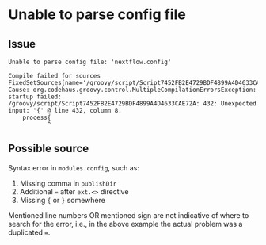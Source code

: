 # Unable to parse config file

## Issue

```output
Unable to parse config file: 'nextflow.config'

Compile failed for sources FixedSetSources[name='/groovy/script/Script7452FB2E4729BDF4899A4D4633CAE72A']. Cause: org.codehaus.groovy.control.MultipleCompilationErrorsException: startup failed:
/groovy/script/Script7452FB2E4729BDF4899A4D4633CAE72A: 432: Unexpected input: '{' @ line 432, column 8.
    process{
           ^
```

## Possible source

Syntax error in `modules.config`, such as:

1. Missing comma in `publishDir`
2. Additional `=` after `ext.<>` directive
3. Missing `{` or `}` somewhere

Mentioned line numbers OR mentioned sign are not indicative of where to search for the error, i.e., in the above example the actual problem was a duplicated `=`.
